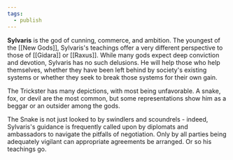 ```yaml
---
tags:
  - publish
---
```

**Sylvaris** is the god of cunning, commerce, and ambition. The youngest of the [[New Gods]], Sylvaris's teachings offer a very different perspective to those of [[Gidara]] or [[Raxus]]. While many gods expect deep conviction and devotion, Sylvaris has no such delusions. He will help those who help themselves, whether they have been left behind by society's existing systems or whether they seek to break those systems for their own gain.

The Trickster has many depictions, with most being unfavorable. A snake, fox, or devil are the most common, but some representations show him as a beggar or an outsider among the gods.

The Snake is not just looked to by swindlers and scoundrels - indeed, Sylvaris's guidance is frequently called upon by diplomats and ambassadors to navigate the pitfalls of negotiation. Only by all parties being adequately vigilant can appropriate agreements be arranged. Or so his teachings go.